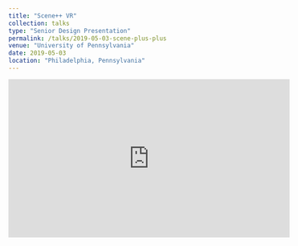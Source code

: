 ```yaml
---
title: "Scene++ VR"
collection: talks
type: "Senior Design Presentation"
permalink: /talks/2019-05-03-scene-plus-plus
venue: "University of Pennsylvania"
date: 2019-05-03
location: "Philadelphia, Pennsylvania"
---
```


<iframe width="560" height="315" src="https://www.youtube.com/embed/ljx3pi4VJgc" title="YouTube video player" frameborder="0" allow="accelerometer; autoplay; clipboard-write; encrypted-media; gyroscope; picture-in-picture; web-share" allowfullscreen></iframe>